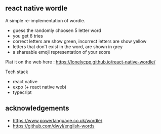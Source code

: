## react native wordle

A simple re-implementation of wordle.

- guess the randomly choosen 5 letter word
- you get 6 tries
- correct letters are show green, incorrect letters are show yellow
- letters that don't exist in the word, are shown in grey
- a shareable emoji representation of your score

Plat it on the web here : https://lonelycpp.github.io/react-native-wordle/

Tech stack

- react native
- expo (+ react native web)
- typecript

## acknowledgements

- https://www.powerlanguage.co.uk/wordle/
- https://github.com/dwyl/english-words
